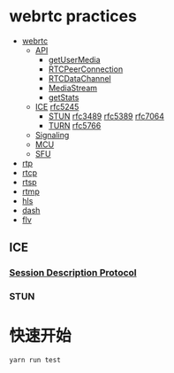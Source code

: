 # webrtc practices

- [webrtc](https://webrtc.org/)
    - [API](https://w3c.github.io/webrtc-pc/)
        - [getUserMedia](#)
        - [RTCPeerConnection](#)
        - [RTCDataChannel](#)
        - [MediaStream](#)
        - [getStats](#)
    - [ICE](https://en.wikipedia.org/wiki/Interactive_Connectivity_Establishment) [rfc5245](https://tools.ietf.org/html/rfc5245)
        - [STUN](https://en.wikipedia.org/wiki/STUN) [rfc3489](https://www.ietf.org/rfc/rfc3489.txt) [rfc5389](https://tools.ietf.org/html/rfc5389) [rfc7064](https://tools.ietf.org/html/rfc7064)
        - [TURN](https://en.wikipedia.org/wiki/Traversal_Using_Relays_around_NAT) [rfc5766](https://tools.ietf.org/html/rfc5766)
    - [Signaling](#)
    - [MCU](#)
    - [SFU](#)
- [rtp](https://en.wikipedia.org/wiki/Real-time_Transport_Protocol)
- [rtcp](https://en.wikipedia.org/wiki/RTP_Control_Protocol)
- [rtsp](https://en.wikipedia.org/wiki/Real_Time_Streaming_Protocol)
- [rtmp](https://en.wikipedia.org/wiki/Real-Time_Messaging_Protocol)
- [hls](https://developer.apple.com/streaming/)
- [dash](https://en.wikipedia.org/wiki/Dynamic_Adaptive_Streaming_over_HTTP)
- [flv](https://www.adobe.com/devnet/f4v.html)


## ICE 

### [Session Description Protocol](https://en.wikipedia.org/wiki/Session_Description_Protocol)

### STUN


# 快速开始

```
yarn run test
```





